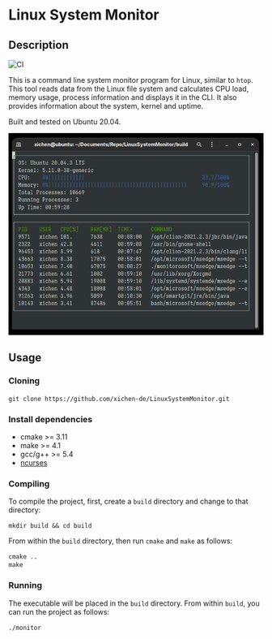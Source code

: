 # Linux System Monitor

## Description
![CI](https://github.com/xichen-de/LinuxSystemMonitor/actions/workflows/docker.yml/badge.svg)

This is a command line system monitor program for Linux, similar to `htop`. This tool reads data from the Linux file system and calculates CPU load, memory usage, process information and displays it in the CLI. It also provides information about the system, kernel and uptime.

Built and tested on Ubuntu 20.04.

![image-20211106182734273](README.assets/example.png)

## Usage

### Cloning

```
git clone https://github.com/xichen-de/LinuxSystemMonitor.git
```

### Install dependencies

* cmake >= 3.11
* make >= 4.1
* gcc/g++ >= 5.4
* [ncurses](https://www.gnu.org/software/ncurses/) 

### Compiling

To compile the project, first, create a `build` directory and change to that directory:

```
mkdir build && cd build
```

From within the `build` directory, then run `cmake` and `make` as follows:

```
cmake ..
make
```

### Running

The executable will be placed in the `build` directory. From within `build`, you can run the project as follows:

```
./monitor
```

